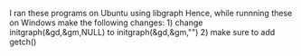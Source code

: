 I ran these programs on Ubuntu using libgraph
Hence, while runnning these on Windows make the following changes:
	1) change initgraph(&gd,&gm,NULL) to initgraph(&gd,&gm,"")
	2) make sure to add getch()

